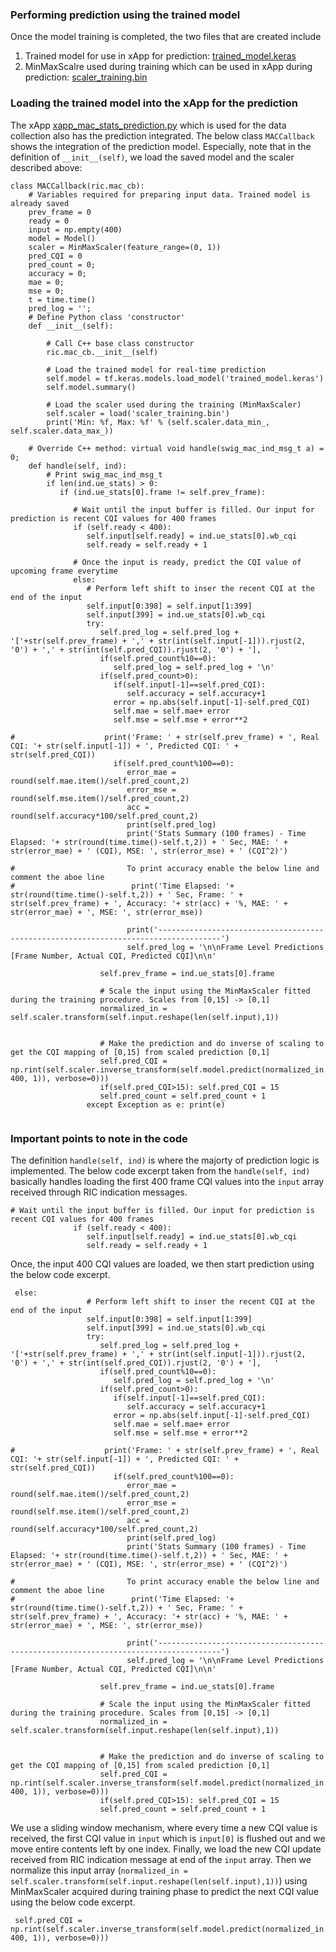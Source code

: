### Performing prediction using the trained model

Once the model training is completed, the two files that are created include
1) Trained model for use in xApp for prediction: [trained_model.keras](https://github.com/mprsk/CQI-Prediction/blob/main/trained_model.keras)
2) MinMaxScalre used during training which can be used in xApp during prediction: [scaler_training.bin](https://github.com/mprsk/CQI-Prediction/blob/main/scaler_training.bin)

### Loading the trained model into the xApp for the prediction
The xApp  [xapp_mac_stats_prediction.py](https://github.com/mprsk/CQI-Prediction/blob/main/xapp_mac_stats_prediction.py) which is used for the data collection also has the prediction integrated. The below class ```MACCallback``` shows the integration of the prediction model. Especially, note that in the definition of ```__init__(self)```, we load the saved model and the scaler described above:

```
class MACCallback(ric.mac_cb):
    # Variables required for preparing input data. Trained model is already saved
    prev_frame = 0
    ready = 0
    input = np.empty(400)
    model = Model()
    scaler = MinMaxScaler(feature_range=(0, 1))
    pred_CQI = 0
    pred_count = 0;
    accuracy = 0;
    mae = 0;
    mse = 0;
    t = time.time()
    pred_log = '';
    # Define Python class 'constructor'
    def __init__(self):

        # Call C++ base class constructor
        ric.mac_cb.__init__(self)

        # Load the trained model for real-time prediction
        self.model = tf.keras.models.load_model('trained_model.keras')
        self.model.summary()

        # Load the scaler used during the training (MinMaxScaler)
        self.scaler = load('scaler_training.bin')
        print('Min: %f, Max: %f' % (self.scaler.data_min_, self.scaler.data_max_))

    # Override C++ method: virtual void handle(swig_mac_ind_msg_t a) = 0;
    def handle(self, ind):
        # Print swig_mac_ind_msg_t
        if len(ind.ue_stats) > 0:
           if (ind.ue_stats[0].frame != self.prev_frame):

              # Wait until the input buffer is filled. Our input for prediction is recent CQI values for 400 frames
              if (self.ready < 400):
                 self.input[self.ready] = ind.ue_stats[0].wb_cqi
                 self.ready = self.ready + 1

              # Once the input is ready, predict the CQI value of upcoming frame everytime
              else:
                 # Perform left shift to inser the recent CQI at the end of the input
                 self.input[0:398] = self.input[1:399]
                 self.input[399] = ind.ue_stats[0].wb_cqi
                 try:
                    self.pred_log = self.pred_log + '['+str(self.prev_frame) + ',' + str(int(self.input[-1])).rjust(2, '0') + ',' + str(int(self.pred_CQI)).rjust(2, '0') + '],   '
                    if(self.pred_count%10==0): 
                       self.pred_log = self.pred_log + '\n'
                    if(self.pred_count>0):
                       if(self.input[-1]==self.pred_CQI):
                          self.accuracy = self.accuracy+1
                       error = np.abs(self.input[-1]-self.pred_CQI)
                       self.mae = self.mae+ error
                       self.mse = self.mse + error**2

#                    print('Frame: ' + str(self.prev_frame) + ', Real CQI: '+ str(self.input[-1]) + ', Predicted CQI: ' + str(self.pred_CQI))
                       if(self.pred_count%100==0):
                          error_mae = round(self.mae.item()/self.pred_count,2)
                          error_mse = round(self.mse.item()/self.pred_count,2)
                          acc = round(self.accuracy*100/self.pred_count,2)
                          print(self.pred_log)
                          print('Stats Summary (100 frames) - Time Elapsed: '+ str(round(time.time()-self.t,2)) + ' Sec, MAE: ' + str(error_mae) + ' (CQI), MSE: ', str(error_mse) + ' (CQI^2)')

#                         To print accuracy enable the below line and comment the aboe line
#                          print('Time Elapsed: '+ str(round(time.time()-self.t,2)) + ' Sec, Frame: ' + str(self.prev_frame) + ', Accuracy: '+ str(acc) + '%, MAE: ' + str(error_mae) + ', MSE: ', str(error_mse))

                          print('------------------------------------------------------------------------------------')
                          self.pred_log = '\n\nFrame Level Predictions [Frame Number, Actual CQI, Predicted CQI]\n\n'
                    
                    self.prev_frame = ind.ue_stats[0].frame

                    # Scale the input using the MinMaxScaler fitted during the training procedure. Scales from [0,15] -> [0,1]
                    normalized_in = self.scaler.transform(self.input.reshape(len(self.input),1))


                    # Make the prediction and do inverse of scaling to get the CQI mapping of [0,15] from scaled prediction [0,1]
                    self.pred_CQI =  np.rint(self.scaler.inverse_transform(self.model.predict(normalized_in.reshape((1, 400, 1)), verbose=0))) 
                    if(self.pred_CQI>15): self.pred_CQI = 15
                    self.pred_count = self.pred_count + 1
                 except Exception as e: print(e)


```

### Important points to note in the code
The definition ```handle(self, ind)``` is where the majorty of prediction logic is implemented. The below code excerpt taken from the ```handle(self, ind)``` basically handles loading the first 400 frame CQI values into the ```input``` array received through RIC indication messages.

```
# Wait until the input buffer is filled. Our input for prediction is recent CQI values for 400 frames
              if (self.ready < 400):
                 self.input[self.ready] = ind.ue_stats[0].wb_cqi
                 self.ready = self.ready + 1

```
Once, the input 400 CQI values are loaded, we then start prediction using the below code excerpt.

```
 else:
                 # Perform left shift to inser the recent CQI at the end of the input
                 self.input[0:398] = self.input[1:399]
                 self.input[399] = ind.ue_stats[0].wb_cqi
                 try:
                    self.pred_log = self.pred_log + '['+str(self.prev_frame) + ',' + str(int(self.input[-1])).rjust(2, '0') + ',' + str(int(self.pred_CQI)).rjust(2, '0') + '],   '
                    if(self.pred_count%10==0): 
                       self.pred_log = self.pred_log + '\n'
                    if(self.pred_count>0):
                       if(self.input[-1]==self.pred_CQI):
                          self.accuracy = self.accuracy+1
                       error = np.abs(self.input[-1]-self.pred_CQI)
                       self.mae = self.mae+ error
                       self.mse = self.mse + error**2

#                    print('Frame: ' + str(self.prev_frame) + ', Real CQI: '+ str(self.input[-1]) + ', Predicted CQI: ' + str(self.pred_CQI))
                       if(self.pred_count%100==0):
                          error_mae = round(self.mae.item()/self.pred_count,2)
                          error_mse = round(self.mse.item()/self.pred_count,2)
                          acc = round(self.accuracy*100/self.pred_count,2)
                          print(self.pred_log)
                          print('Stats Summary (100 frames) - Time Elapsed: '+ str(round(time.time()-self.t,2)) + ' Sec, MAE: ' + str(error_mae) + ' (CQI), MSE: ', str(error_mse) + ' (CQI^2)')

#                         To print accuracy enable the below line and comment the aboe line
#                          print('Time Elapsed: '+ str(round(time.time()-self.t,2)) + ' Sec, Frame: ' + str(self.prev_frame) + ', Accuracy: '+ str(acc) + '%, MAE: ' + str(error_mae) + ', MSE: ', str(error_mse))

                          print('------------------------------------------------------------------------------------')
                          self.pred_log = '\n\nFrame Level Predictions [Frame Number, Actual CQI, Predicted CQI]\n\n'
                    
                    self.prev_frame = ind.ue_stats[0].frame

                    # Scale the input using the MinMaxScaler fitted during the training procedure. Scales from [0,15] -> [0,1]
                    normalized_in = self.scaler.transform(self.input.reshape(len(self.input),1))


                    # Make the prediction and do inverse of scaling to get the CQI mapping of [0,15] from scaled prediction [0,1]
                    self.pred_CQI =  np.rint(self.scaler.inverse_transform(self.model.predict(normalized_in.reshape((1, 400, 1)), verbose=0))) 
                    if(self.pred_CQI>15): self.pred_CQI = 15
                    self.pred_count = self.pred_count + 1
```

We use a sliding window mechanism, where every time a new CQI value is received, the first CQI value in ```input``` which is ```input[0]``` is flushed out and we move entire contents left by one index. Finally, we load the new CQI update received from RIC indication message at end of the ```input``` array. Then we normalize this input array (```normalized_in = self.scaler.transform(self.input.reshape(len(self.input),1))```) using MinMaxScaler acquired during training phase to predict the next CQI value using the below code excerpt.

```
 self.pred_CQI =  np.rint(self.scaler.inverse_transform(self.model.predict(normalized_in.reshape((1, 400, 1)), verbose=0)))
```
